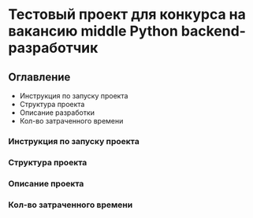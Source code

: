 # Тестовый проект для конкурса на вакансию middle Python backend-разработчик

## Оглавление

- Инструкция по запуску проекта
- Структура проекта
- Описание разработки
- Кол-во затраченного времени

### Инструкция по запуску проекта

### Структура проекта

### Описание проекта

### Кол-во затраченного времени
